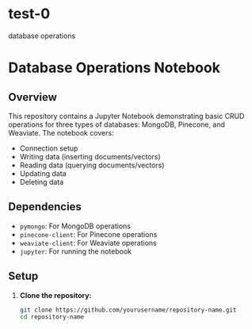 # test-0
database operations
# Database Operations Notebook

## Overview

This repository contains a Jupyter Notebook demonstrating basic CRUD operations for three types of databases: MongoDB, Pinecone, and Weaviate. The notebook covers:

- Connection setup
- Writing data (inserting documents/vectors)
- Reading data (querying documents/vectors)
- Updating data
- Deleting data

## Dependencies

- `pymongo`: For MongoDB operations
- `pinecone-client`: For Pinecone operations
- `weaviate-client`: For Weaviate operations
- `jupyter`: For running the notebook

## Setup

1. **Clone the repository:**

   ```bash
   git clone https://github.com/yourusername/repository-name.git
   cd repository-name
